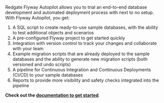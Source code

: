 Redgate Flyway Autopilot allows you to trial an end-to-end database development and automated deployment process with next to no setup.  With Flyway Autopilot, you get: 

1. A SQL script to create ready-to-use sample databases, with the ability to test additional objects and scenarios
2. A pre-configured Flyway project to get started quickly
3. Integration with version control to track your changes and collaborate with your team
4. Example migration scripts that are already deployed to the sample databases and the ability to generate new migration scripts (both versioned and undo scripts)
5. A pipeline for Continuous Integration and Continuous Deployments (CI/CD) to your sample databases
6. Reports to provide more visibility and safety checks integrated into the pipeline 

**Check out the [documentation to get started](https://documentation.red-gate.com/fd/quickstart-flyway-autopilot-215154689.html)**.

